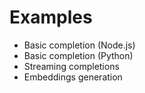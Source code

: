 # Examples

- Basic completion (Node.js)
- Basic completion (Python)
- Streaming completions
- Embeddings generation
